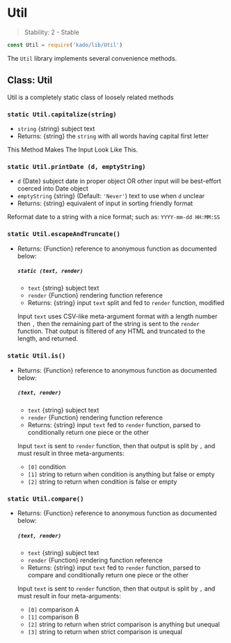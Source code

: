 # Util

> Stability: 2 - Stable
```js
const Util = require('kado/lib/Util')
```
The `Util` library implements several convenience methods.

## Class: Util
Util is a completely static class of loosely related methods

### `static Util.capitalize(string)`
* `string` {string} subject text
* Returns: {string} the `string` with all words having capital first letter

This Method Makes The Input Look Like This.

### `static Util.printDate (d, emptyString)`
* `d` {Date} subject date in proper object OR other input will be best-effort
  coerced into Date object
* `emptyString` {string} (Default: `'Never'`) text to use when `d` unclear 
* Returns: {string} equivalent of input in sorting friendly format

Reformat date to a string with a nice format; such as:
`YYYY-mm-dd HH:MM:SS`

### `static Util.escapeAndTruncate()`
* Returns: {Function} reference to anonymous function as documented below:
  ##### `static (text, render)`
  * `text` {string} subject text
  * `render` {Function} rendering function reference
  * Returns: {string} input `text` split and fed to `render` function, modified

  Input `text` uses CSV-like meta-argument format with a length number then `,`
  then the remaining part of the string is sent to the `render` function.  That
  output is filtered of any HTML and truncated to the length, and returned.

### `static Util.is()`
* Returns: {Function} reference to anonymous function as documented below:
  ##### `(text, render)`
  * `text` {string} subject text
  * `render` {Function} rendering function reference
  * Returns: {string} input `text` fed to `render` function, parsed to
    conditionally return one piece or the other

  Input `text` is sent to `render` function, then that output is split by `,`
  and must result in three meta-arguments:
  * `[0]` condition
  * `[1]` string to return when condition is anything but false or empty
  * `[2]` string to return when condition is false or empty

### `static Util.compare()`
* Returns: {Function} reference to anonymous function as documented below:
  ##### `(text, render)`
  * `text` {string} subject text
  * `render` {Function} rendering function reference
  * Returns: {string} input `text` fed to `render` function, parsed to
    compare and conditionally return one piece or the other

  Input `text` is sent to `render` function, then that output is split by `,`
  and must result in four meta-arguments:
  * `[0]` comparison A
  * `[1]` comparison B
  * `[2]` string to return when strict comparison is anything but unequal
  * `[3]` string to return when strict comparison is unequal
